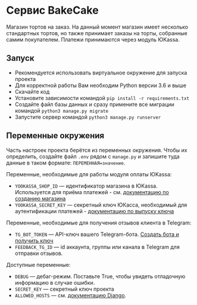 # Сервис BakeCake

Магазин тортов на заказ. На данный момент магазин имеет несколько стандартных тортов, но также принимает заказы на торты, собранные самим покупателем. Платежи принимаются через модуль ЮKassa.

## Запуск

- Рекомендуется использовать виртуальное окружение для запуска проекта
- Для корректной работы Вам необходим Python версии 3.6 и выше
- Скачайте код
- Установите зависимости командой `pip install -r requirements.txt`
- Создайте файл базы данных и сразу примените все миграции командой `python3 manage.py migrate`
- Запустите сервер командой `python3 manage.py runserver`

## Переменные окружения

Часть настроек проекта берётся из переменных окружения. Чтобы их определить, 
создайте файл `.env` рядом с `manage.py` и запишите туда данные в таком 
формате: `ПЕРЕМЕННАЯ=значение`.

Переменные, необходимые для работы модуля оплаты ЮKassa:
- `YOOKASSA_SHOP_ID` — идентификатор магазина в ЮKassa. Используется для приёма платежей - см. [документацию по созданию магазина](https://yookassa.ru/docs/support/payments/onboarding)
- `YOOKASSA_SECRET_KEY` — секретный ключ ЮКасса, необходимый для аутентификации платежей - [документацию по выпуску ключа](https://yookassa.ru/docs/support/merchant/payouts/secret-key/)  

Переменные, необходимые для получения отзывов клиента в Telegram:
- `TG_BOT_TOKEN` — API-ключ вашего Telegram-бота. [Создать бота и получить ключ](https://t.me/BotFather)
- `FEEDBACK_TG_ID` — id аккаунта, группы или канала в Telegram для отправки отзывов.  

Доступные переменные:
- `DEBUG` — дебаг-режим. Поставьте True, чтобы увидеть отладочную информацию в случае ошибки.
- `SECRET_KEY` — секретный ключ проекта
- `ALLOWED_HOSTS` — см. [документацию Django](https://docs.djangoproject.com/en/3.1/ref/settings/#allowed-hosts).
